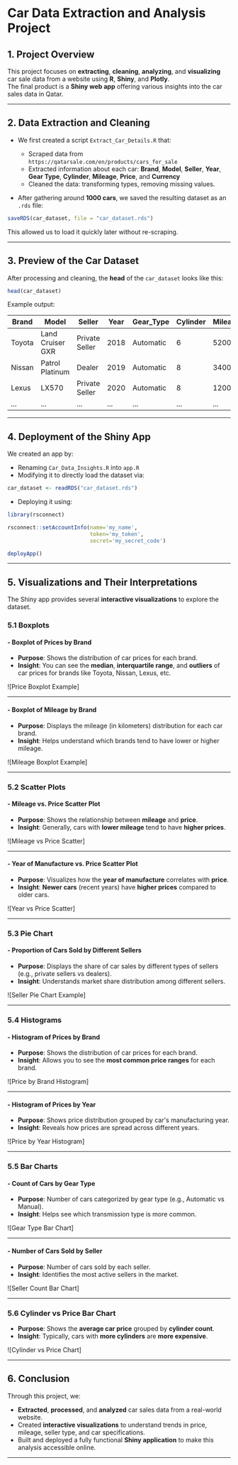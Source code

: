 # Car Data Extraction and Analysis Project

## 1. Project Overview

This project focuses on **extracting**, **cleaning**, **analyzing**, and **visualizing** car sale data from a website using **R**, **Shiny**, and **Plotly**.  
The final product is a **Shiny web app** offering various insights into the car sales data in Qatar.

---

## 2. Data Extraction and Cleaning

- We first created a script `Extract_Car_Details.R` that:
  - Scraped data from `https://qatarsale.com/en/products/cars_for_sale`
  - Extracted information about each car: **Brand**, **Model**, **Seller**, **Year**, **Gear Type**, **Cylinder**, **Mileage**, **Price**, and **Currency**
  - Cleaned the data: transforming types, removing missing values.
  
- After gathering around **1000 cars**, we saved the resulting dataset as an `.rds` file:

```r
saveRDS(car_dataset, file = "car_dataset.rds")
```

This allowed us to load it quickly later without re-scraping.

---

## 3. Preview of the Car Dataset

After processing and cleaning, the **head** of the `car_dataset` looks like this:

```r
head(car_dataset)
```

Example output:

| Brand     | Model                | Seller         | Year | Gear_Type | Cylinder | Mileage | Price  | Currency |
|-----------|-----------------------|----------------|------|-----------|----------|---------|--------|----------|
| Toyota    | Land Cruiser GXR       | Private Seller | 2018 | Automatic | 6        | 52000   | 220000 | Q.R      |
| Nissan    | Patrol Platinum        | Dealer         | 2019 | Automatic | 8        | 34000   | 270000 | Q.R      |
| Lexus     | LX570                   | Private Seller | 2020 | Automatic | 8        | 12000   | 430000 | Q.R      |
| ...       | ...                     | ...            | ...  | ...       | ...      | ...     | ...    | ...      |

---

## 4. Deployment of the Shiny App

We created an app by:
- Renaming `Car_Data_Insights.R` into `app.R`
- Modifying it to directly load the dataset via:

```r
car_dataset <- readRDS("car_dataset.rds")
```

- Deploying it using:

```r
library(rsconnect)

rsconnect::setAccountInfo(name='my_name',
                          token='my_token',
                          secret='my_secret_code')

deployApp()
```

---

## 5. Visualizations and Their Interpretations

The Shiny app provides several **interactive visualizations** to explore the dataset.

### 5.1 Boxplots

#### - Boxplot of Prices by Brand

- **Purpose**: Shows the distribution of car prices for each brand.
- **Insight**: You can see the **median**, **interquartile range**, and **outliers** of car prices for brands like Toyota, Nissan, Lexus, etc.

![Price Boxplot Example]



















---

#### - Boxplot of Mileage by Brand

- **Purpose**: Displays the mileage (in kilometers) distribution for each car brand.
- **Insight**: Helps understand which brands tend to have lower or higher mileage.

![Mileage Boxplot Example]



















---

### 5.2 Scatter Plots

#### - Mileage vs. Price Scatter Plot

- **Purpose**: Shows the relationship between **mileage** and **price**.
- **Insight**: Generally, cars with **lower mileage** tend to have **higher prices**.

![Mileage vs Price Scatter]





















---

#### - Year of Manufacture vs. Price Scatter Plot

- **Purpose**: Visualizes how the **year of manufacture** correlates with **price**.
- **Insight**: **Newer cars** (recent years) have **higher prices** compared to older cars.

![Year vs Price Scatter]





















---

### 5.3 Pie Chart

#### - Proportion of Cars Sold by Different Sellers

- **Purpose**: Displays the share of car sales by different types of sellers (e.g., private sellers vs dealers).
- **Insight**: Understands market share distribution among different sellers.

![Seller Pie Chart Example]





















---

### 5.4 Histograms

#### - Histogram of Prices by Brand

- **Purpose**: Shows the distribution of car prices for each brand.
- **Insight**: Allows you to see the **most common price ranges** for each brand.

![Price by Brand Histogram]





















---

#### - Histogram of Prices by Year

- **Purpose**: Shows price distribution grouped by car's manufacturing year.
- **Insight**: Reveals how prices are spread across different years.

![Price by Year Histogram]





















---

### 5.5 Bar Charts

#### - Count of Cars by Gear Type

- **Purpose**: Number of cars categorized by gear type (e.g., Automatic vs Manual).
- **Insight**: Helps see which transmission type is more common.

![Gear Type Bar Chart]





















---

#### - Number of Cars Sold by Seller

- **Purpose**: Number of cars sold by each seller.
- **Insight**: Identifies the most active sellers in the market.

![Seller Count Bar Chart]



















---

### 5.6 Cylinder vs Price Bar Chart

- **Purpose**: Shows the **average car price** grouped by **cylinder count**.
- **Insight**: Typically, cars with **more cylinders** are **more expensive**.

![Cylinder vs Price Chart]





















---

## 6. Conclusion

Through this project, we:
- **Extracted**, **processed**, and **analyzed** car sales data from a real-world website.
- Created **interactive visualizations** to understand trends in price, mileage, seller type, and car specifications.
- Built and deployed a fully functional **Shiny application** to make this analysis accessible online.

---


